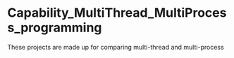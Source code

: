 # Capability_MultiThread_MultiProcess_programming
These projects are made up for comparing multi-thread and multi-process 
